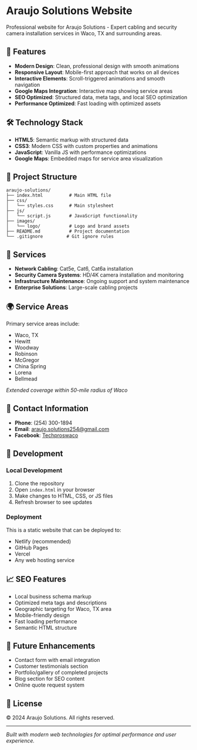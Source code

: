 # Araujo Solutions Website

Professional website for Araujo Solutions - Expert cabling and security camera installation services in Waco, TX and surrounding areas.

## 🚀 Features

- **Modern Design**: Clean, professional design with smooth animations
- **Responsive Layout**: Mobile-first approach that works on all devices
- **Interactive Elements**: Scroll-triggered animations and smooth navigation
- **Google Maps Integration**: Interactive map showing service areas
- **SEO Optimized**: Structured data, meta tags, and local SEO optimization
- **Performance Optimized**: Fast loading with optimized assets

## 🛠 Technology Stack

- **HTML5**: Semantic markup with structured data
- **CSS3**: Modern CSS with custom properties and animations
- **JavaScript**: Vanilla JS with performance optimizations
- **Google Maps**: Embedded maps for service area visualization

## 📁 Project Structure

```
araujo-solutions/
├── index.html          # Main HTML file
├── css/
│   └── styles.css      # Main stylesheet
├── js/
│   └── script.js       # JavaScript functionality
├── images/
│   └── logo/           # Logo and brand assets
├── README.md           # Project documentation
└── .gitignore         # Git ignore rules
```

## 🎯 Services

- **Network Cabling**: Cat5e, Cat6, Cat6a installation
- **Security Camera Systems**: HD/4K camera installation and monitoring
- **Infrastructure Maintenance**: Ongoing support and system maintenance
- **Enterprise Solutions**: Large-scale cabling projects

## 🌍 Service Areas

Primary service areas include:
- Waco, TX
- Hewitt
- Woodway
- Robinson
- McGregor
- China Spring
- Lorena
- Bellmead

*Extended coverage within 50-mile radius of Waco*

## 📱 Contact Information

- **Phone**: (254) 300-1894
- **Email**: araujo.solutions254@gmail.com
- **Facebook**: [Techproswaco](https://www.facebook.com/Techproswaco/)

## 🔧 Development

### Local Development
1. Clone the repository
2. Open `index.html` in your browser
3. Make changes to HTML, CSS, or JS files
4. Refresh browser to see updates

### Deployment
This is a static website that can be deployed to:
- Netlify (recommended)
- GitHub Pages
- Vercel
- Any web hosting service

## 📈 SEO Features

- Local business schema markup
- Optimized meta tags and descriptions
- Geographic targeting for Waco, TX area
- Mobile-friendly design
- Fast loading performance
- Semantic HTML structure

## 🚀 Future Enhancements

- Contact form with email integration
- Customer testimonials section
- Portfolio/gallery of completed projects
- Blog section for SEO content
- Online quote request system

## 📝 License

© 2024 Araujo Solutions. All rights reserved.

---

*Built with modern web technologies for optimal performance and user experience.*